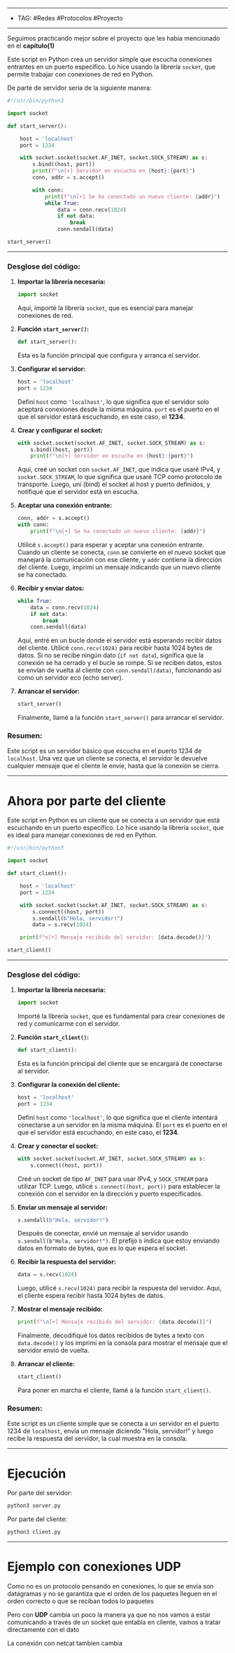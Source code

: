 
----
- TAG: #Redes #Protocolos #Proyecto 
-----
Seguimos practicando mejor sobre el proyecto que les habia mencionado en el **capitulo(1)**

Este script en Python crea un servidor simple que escucha conexiones entrantes en un puerto específico. Lo hice usando la librería `socket`, que permite trabajar con conexiones de red en Python.

De parte de servidor sería de la siguiente manera:

```python
#!/usr/bin/python3

import socket

def start_server():

	host = 'localhost'
	port = 1234

	with socket.socket(socket.AF_INET, socket.SOCK_STREAM) as s:
		s.bind((host, port))
		print(f"\n[+] Servidor en escucha en {host}:{port}")
		conn, addr = s.accept()

		with conn:
			print(f"\n[+] Se ha conectado un nuevo cliente: {addr}")
			while True:
				data = conn.recv(1024)
				if not data:
					break
				conn.sendall(data)

start_server()
```


---
### Desglose del código:

1. **Importar la librería necesaria:**
   ```python
   import socket
   ```
   Aquí, importé la librería `socket`, que es esencial para manejar conexiones de red.

2. **Función `start_server()`:**
   ```python
   def start_server():
   ```
   Esta es la función principal que configura y arranca el servidor.

3. **Configurar el servidor:**
   ```python
   host = 'localhost'
   port = 1234
   ```
   Definí `host` como `'localhost'`, lo que significa que el servidor solo aceptará conexiones desde la misma máquina. `port` es el puerto en el que el servidor estará escuchando, en este caso, el **1234**.

4. **Crear y configurar el socket:**
   ```python
   with socket.socket(socket.AF_INET, socket.SOCK_STREAM) as s:
       s.bind((host, port))
       print(f"\n[+] Servidor en escucha en {host}:{port}")
   ```
   Aquí, creé un socket con `socket.AF_INET`, que indica que usaré IPv4, y `socket.SOCK_STREAM`, lo que significa que usaré TCP como protocolo de transporte. Luego, uní (bind) el socket al host y puerto definidos, y notifiqué que el servidor está en escucha.

5. **Aceptar una conexión entrante:**
   ```python
   conn, addr = s.accept()
   with conn:
       print(f"\n[+] Se ha conectado un nuevo cliente: {addr}")
   ```
   Utilicé `s.accept()` para esperar y aceptar una conexión entrante. Cuando un cliente se conecta, `conn` se convierte en el nuevo socket que manejará la comunicación con ese cliente, y `addr` contiene la dirección del cliente. Luego, imprimí un mensaje indicando que un nuevo cliente se ha conectado.

6. **Recibir y enviar datos:**
   ```python
   while True:
       data = conn.recv(1024)
       if not data:
           break
       conn.sendall(data)
   ```
   Aquí, entré en un bucle donde el servidor está esperando recibir datos del cliente. Utilicé `conn.recv(1024)` para recibir hasta 1024 bytes de datos. Si no se recibe ningún dato (`if not data`), significa que la conexión se ha cerrado y el bucle se rompe. Si se reciben datos, estos se envían de vuelta al cliente con `conn.sendall(data)`, funcionando así como un servidor eco (echo server).

7. **Arrancar el servidor:**
   ```python
   start_server()
   ```
   Finalmente, llamé a la función `start_server()` para arrancar el servidor.

### Resumen:
Este script es un servidor básico que escucha en el puerto 1234 de `localhost`. Una vez que un cliente se conecta, el servidor le devuelve cualquier mensaje que el cliente le envíe, hasta que la conexión se cierra.

---

# Ahora por parte del cliente

Este script en Python es un cliente que se conecta a un servidor que está escuchando en un puerto específico. Lo hice usando la librería `socket`, que es ideal para manejar conexiones de red en Python.

```python
#!/usr/bin/python3

import socket

def start_client():

	host = 'localhost'
	port = 1234

	with socket.socket(socket.AF_INET, socket.SOCK_STREAM) as s:
		s.connect((host, port))
		s.sendall(b"Hola, servidor!")
		data = s.recv(1024)

	print(f"n[+] Mensaje recibido del servidor: {data.decode()}")

start_client()
```


---

### Desglose del código:

1. **Importar la librería necesaria:**
   ```python
   import socket
   ```
   Importé la librería `socket`, que es fundamental para crear conexiones de red y comunicarme con el servidor.

2. **Función `start_client()`:**
   ```python
   def start_client():
   ```
   Esta es la función principal del cliente que se encargará de conectarse al servidor.

3. **Configurar la conexión del cliente:**
   ```python
   host = 'localhost'
   port = 1234
   ```
   Definí `host` como `'localhost'`, lo que significa que el cliente intentará conectarse a un servidor en la misma máquina. El `port` es el puerto en el que el servidor está escuchando, en este caso, el **1234**.

4. **Crear y conectar el socket:**
   ```python
   with socket.socket(socket.AF_INET, socket.SOCK_STREAM) as s:
       s.connect((host, port))
   ```
   Creé un socket de tipo `AF_INET` para usar IPv4, y `SOCK_STREAM` para utilizar TCP. Luego, utilicé `s.connect((host, port))` para establecer la conexión con el servidor en la dirección y puerto especificados.

5. **Enviar un mensaje al servidor:**
   ```python
   s.sendall(b"Hola, servidor!")
   ```
   Después de conectar, envié un mensaje al servidor usando `s.sendall(b"Hola, servidor!")`. El prefijo `b` indica que estoy enviando datos en formato de bytes, que es lo que espera el socket.

6. **Recibir la respuesta del servidor:**
   ```python
   data = s.recv(1024)
   ```
   Luego, utilicé `s.recv(1024)` para recibir la respuesta del servidor. Aquí, el cliente espera recibir hasta 1024 bytes de datos.

7. **Mostrar el mensaje recibido:**
   ```python
   print(f"\n[+] Mensaje recibido del servidor: {data.decode()}")
   ```
   Finalmente, decodifiqué los datos recibidos de bytes a texto con `data.decode()` y los imprimí en la consola para mostrar el mensaje que el servidor envió de vuelta.

8. **Arrancar el cliente:**
   ```python
   start_client()
   ```
   Para poner en marcha el cliente, llamé a la función `start_client()`.

### Resumen:
Este script es un cliente simple que se conecta a un servidor en el puerto 1234 de `localhost`, envía un mensaje diciendo "Hola, servidor!" y luego recibe la respuesta del servidor, la cual muestra en la consola.

---

# Ejecución 

Por parte del servidor:

```bash
python3 server.py
```

Por parte del cliente:

```bash
python3 client.py
```

----

# Ejemplo con conexiones **UDP**

Como no es un protocolo pensando en conexiones, lo que se envia son datagramas y no se garantiza que el orden de los paquetes lleguen en el orden correcto o que se reciban todos lo paquetes 

Pero con **UDP** cambia un poco la manera ya que no nos vamos a estar comunicando a través de un socket que entabla en cliente, vamos a tratar directamente con el dato 

La conexión con netcat tambien cambia 

